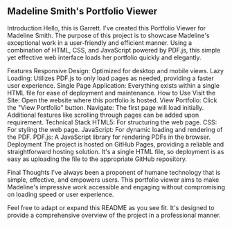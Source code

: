 ## Madeline Smith's Portfolio Viewer
Introduction
Hello, this is Garrett. I've created this Portfolio Viewer for Madeline Smith. The purpose of this project is to showcase Madeline's exceptional work in a user-friendly and efficient manner. Using a combination of HTML, CSS, and JavaScript powered by PDF.js, this simple yet effective web interface loads her portfolio quickly and elegantly.

Features
Responsive Design: Optimized for desktop and mobile views.
Lazy Loading: Utilizes PDF.js to only load pages as needed, providing a faster user experience.
Single Page Application: Everything exists within a single HTML file for ease of deployment and maintenance.
How to Use
Visit the Site: Open the website where this portfolio is hosted.
View Portfolio: Click the "View Portfolio" button.
Navigate: The first page will load initially. Additional features like scrolling through pages can be added upon requirement.
Technical Stack
HTML5: For structuring the web page.
CSS: For styling the web page.
JavaScript: For dynamic loading and rendering of the PDF.
PDF.js: A JavaScript library for rendering PDFs in the browser.
Deployment
The project is hosted on GitHub Pages, providing a reliable and straightforward hosting solution. It's a single HTML file, so deployment is as easy as uploading the file to the appropriate GitHub repository.

Final Thoughts
I've always been a proponent of humane technology that is simple, effective, and empowers users. This portfolio viewer aims to make Madeline's impressive work accessible and engaging without compromising on loading speed or user experience.

Feel free to adapt or expand this README as you see fit. It's designed to provide a comprehensive overview of the project in a professional manner.
